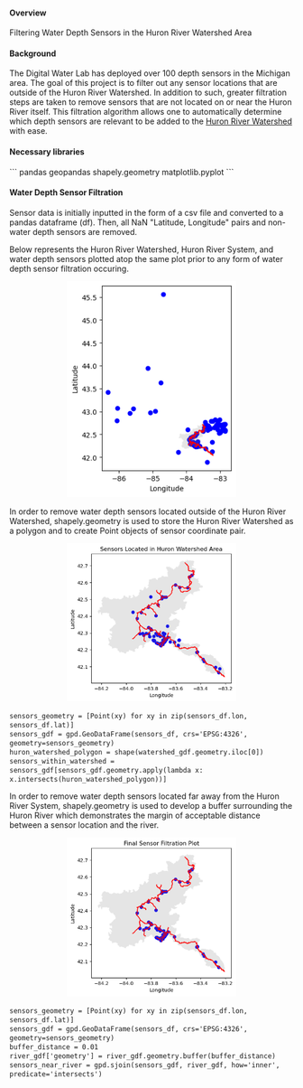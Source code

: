 <h4>Overview</h4>
<p>
  Filtering Water Depth Sensors in the Huron River Watershed Area
</p>

<h4>Background</h4>
<p>
  
  The Digital Water Lab has deployed over 100 depth sensors in the Michigan area. The goal of this project is to filter out any sensor locations that are outside of the Huron River Watershed. In addition to such, greater filtration steps are taken to remove sensors that are not located on or near the Huron River itself. This filtration algorithm allows one to automatically determine which depth sensors are relevant to be added to the [Huron River Watershed](https://www.huron.digitalwaterlab.org/) with ease.

</p>

<h4>Necessary libraries</h4>
  ```
  pandas
  geopandas
  shapely.geometry
  matplotlib.pyplot
  ```

<h4>Water Depth Sensor Filtration</h4>
<p>
  Sensor data is initially inputted in the form of a csv file and converted to a pandas dataframe (df).
  Then, all NaN "Latitude, Longitude" pairs and non-water depth sensors are removed.

  Below represents the Huron River Watershed, Huron River System, and water depth sensors plotted atop the same plot prior to any form of water depth sensor filtration occuring.

  <p align="center">
    <img src="https://github.com/shinapatel/Huron_Watershed_Site_Updates/blob/main/huron_watershed_prior_filtration.png" width=300px>
  </p>

  In order to remove water depth sensors located outside of the Huron River Watershed, shapely.geometry is used to store the Huron River Watershed as a polygon and to create Point objects of sensor coordinate pair.

  <p align="center">
    <img src="https://github.com/shinapatel/Huron_Watershed_Site_Updates/blob/main/huron_river_watershed_sensors.png" width=300px>
  </p>

  ```
  sensors_geometry = [Point(xy) for xy in zip(sensors_df.lon, sensors_df.lat)]
  sensors_gdf = gpd.GeoDataFrame(sensors_df, crs='EPSG:4326', geometry=sensors_geometry)
  huron_watershed_polygon = shape(watershed_gdf.geometry.iloc[0])
  sensors_within_watershed = sensors_gdf[sensors_gdf.geometry.apply(lambda x: x.intersects(huron_watershed_polygon))]
  ```

  In order to remove water depth sensors located far away from the Huron River System, shapely.geometry is used to develop a buffer surrounding the Huron River which demonstrates the margin of acceptable distance between a sensor location and the river.

  <p align="center">
    <img src="https://github.com/shinapatel/Huron_Watershed_Site_Updates/blob/main/final_sensor_filtration_plot.png" width=300px>
  </p>

  ```
  sensors_geometry = [Point(xy) for xy in zip(sensors_df.lon, sensors_df.lat)]
  sensors_gdf = gpd.GeoDataFrame(sensors_df, crs='EPSG:4326', geometry=sensors_geometry)
  buffer_distance = 0.01
  river_gdf['geometry'] = river_gdf.geometry.buffer(buffer_distance)
  sensors_near_river = gpd.sjoin(sensors_gdf, river_gdf, how='inner', predicate='intersects')
  ```
</p>




